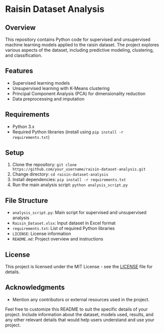 # Raisin Dataset Analysis

## Overview
This repository contains Python code for supervised and unsupervised machine learning models applied to the raisin dataset. The project explores various aspects of the dataset, including predictive modeling, clustering, and classification.

## Features
- Supervised learning models
- Unsupervised learning with K-Means clustering
- Principal Component Analysis (PCA) for dimensionality reduction
- Data preprocessing and imputation

## Requirements
- Python 3.x
- Required Python libraries (install using `pip install -r requirements.txt`)

## Setup
1. Clone the repository: `git clone https://github.com/your_username/raisin-dataset-analysis.git`
2. Change directory: `cd raisin-dataset-analysis`
3. Install dependencies: `pip install -r requirements.txt`
4. Run the main analysis script: `python analysis_script.py`

## File Structure
- `analysis_script.py`: Main script for supervised and unsupervised analysis
- `Raisin_Dataset.xlsx`: Input dataset in Excel format
- `requirements.txt`: List of required Python libraries
- `LICENSE`: License information
- `README.md`: Project overview and instructions

## License
This project is licensed under the MIT License - see the [LICENSE](LICENSE) file for details.

## Acknowledgments
- Mention any contributors or external resources used in the project.

Feel free to customize this README to suit the specific details of your project. Include information about the dataset, models used, results, and any other relevant details that would help users understand and use your project.
